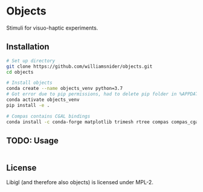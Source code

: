 # Objects

Stimuli for visuo-haptic experiments.

## Installation

```bash
# Set up directory
git clone https://github.com/williamsnider/objects.git
cd objects

# Install objects
conda create --name objects_venv python=3.7
# Got error due to pip permissions, had to delete pip folder in %APPDATA%\LOCAL
conda activate objects_venv
pip install -e .

# Compas contains CGAL bindings
conda install -c conda-forge matplotlib trimesh rtree compas compas_cgal igl shapely joblib ipython ipykernel black pytest --yes
```

## TODO: Usage

```python
```

## License
Libigl (and therefore also objects) is licensed under MPL-2.